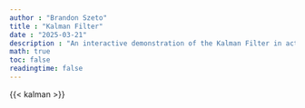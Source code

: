 ```yaml
---
author : "Brandon Szeto"
title : "Kalman Filter"
date : "2025-03-21"
description : "An interactive demonstration of the Kalman Filter in action. Tweak sample rates, noise parameters, and other settings to see how sensor data is processed over time — watch the filter refine its estimates and respond to changing conditions in real time."
math: true
toc: false
readingtime: false
---
```


{{< kalman >}}
